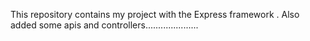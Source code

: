 This repository contains my project with the Express framework .
Also  added some apis and controllers.....................

